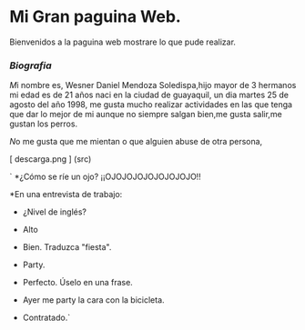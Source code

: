 #  Mi Gran paguina Web.



Bienvenidos a la paguina web mostrare lo que pude realizar. 
### _Biografia_
 
*M*i nombre es, Wesner Daniel Mendoza Soledispa,hijo mayor de 3 hermanos mi edad es de 21 años  naci en la ciudad de guayaquil, un dia martes 25 de agosto del año 1998, me gusta mucho realizar actividades en las que tenga que dar lo mejor de mi aunque no siempre salgan bien,me gusta salir,me gustan los perros.

*N*o me gusta que me mientan o que alguien abuse de otra persona,

[ descarga.png ] (src)

` *¿Cómo se ríe un ojo?
¡¡OJOJOJOJOJOJOJOJO!!



*En una entrevista de trabajo:
- ¿Nivel de inglés?


- Alto


- Bien. Traduzca "fiesta".


- Party.


- Perfecto. Úselo en una frase.


- Ayer me party la cara con la bicicleta.


- Contratado.`
